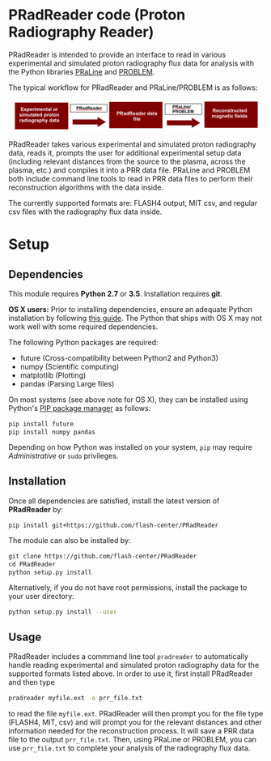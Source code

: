 # PRadReader code (Proton Radiography Reader)

PRadReader is intended to provide an interface to read in various experimental and simulated proton radiography flux data for analysis with the Python libraries
[PRaLine](https://github.com/flash-center/PRaLine) and [PROBLEM](https://github.com/flash-center/PROBLEM).

The typical workflow for PRadReader and PRaLine/PROBLEM is as follows:

![Workflow](images/workflow.png)

PRadReader takes various experimental and simulated proton radiography data, reads it, prompts the user for additional experimental setup data (including relevant distances from the source to the plasma, across the plasma, etc.) and compiles it into a PRR data file.
PRaLine and PROBLEM both include command line tools to read in PRR data files to perform their reconstruction algorithms with the data inside.

The currently supported formats are: FLASH4 output, MIT csv, and regular csv files with the radiography flux data inside.



# Setup

## Dependencies
This module requires **Python 2.7** or **3.5**. Installation requires **git**.

**OS X users:** Prior to installing dependencies, ensure an adequate Python installation by following [this guide](https://matplotlib.org/faq/installing_faq.html#osx-notes). The Python that ships with OS X may not work well with some required dependencies.

The following Python packages are required:
* future (Cross-compatibility between Python2 and Python3)
* numpy (Scientific computing)
* matplotlib (Plotting)
* pandas (Parsing Large files)

On most systems (see above note for OS X), they can be installed using Python's [PIP package manager](https://packaging.python.org/tutorials/installing-packages/) as follows:

```shell
pip install future
pip install numpy pandas
```
Depending on how Python was installed on your system, `pip` may require *Administrative* or `sudo` privileges.

## Installation
Once all dependencies are satisfied, install the latest version of **PRadReader** by:

```shell
pip install git+https://github.com/flash-center/PRadReader
```

The module can also be installed by:

```shell
git clone https://github.com/flash-center/PRadReader
cd PRadReader
python setup.py install
```
Alternatively, if you do not have root permissions, install the package to your user directory:

```bash
python setup.py install --user
```
## Usage

PRadReader includes a commmand line tool `pradreader` to automatically handle reading experimental and simulated proton radiography data for the supported formats listed above. 
In order to use it, first install PRadReader and then type

```bash
pradreader myfile.ext -o prr_file.txt
```

to read the file `myfile.ext`. PRadReader will then prompt you for the file type (FLASH4, MIT, csv) and will prompt you for the relevant distances and other information needed for the reconstruction process. It will save a PRR data file to the output `prr_file.txt`. Then, using PRaLine or PROBLEM, you can use `prr_file.txt` to complete your analysis of the radiography flux data.
